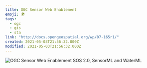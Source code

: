 ```yaml
---
title: OGC Sensor Web Enablement
emoji: 🌍
tags:
  - ogc
  - gis
  - sta
link: "http://docs.opengeospatial.org/wp/07-165r1/"
created: 2021-05-03T21:56:32.000Z
modified: 2021-05-03T21:56:32.000Z
---
```


![OGC Sensor Web Enablement SOS 2.0, SensorML and WaterML](https://www.slideshare.net/LuisBermudez9/ogc-sensor-web-enablement-sos-20-sensorml-and-waterml)
![]()
